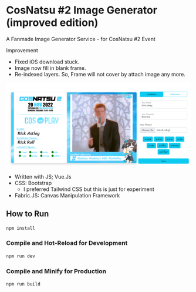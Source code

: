 # CosNatsu #2 Image Generator (improved edition)

A Fanmade Image Generator Service - for CosNatsu #2 Event

Improvement
- Fixed iOS download stuck.
- Image now fill in blank frame.
- Re-indexed layers. So, Frame will not cover by attach image any more.

![](/img/preview.png)

- Written with JS; Vue.Js
- CSS: Bootstrap
    - I preferred Tailwind CSS but this is just for experiment
- Fabric.JS: Canvas Manipulation Framework

## How to Run

```sh
npm install
```

### Compile and Hot-Reload for Development

```sh
npm run dev
```

### Compile and Minify for Production

```sh
npm run build
```
